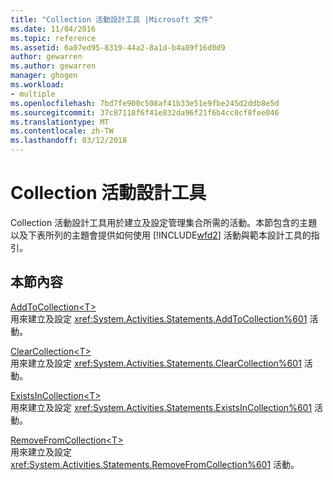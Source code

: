 ```yaml
---
title: "Collection 活動設計工具 |Microsoft 文件"
ms.date: 11/04/2016
ms.topic: reference
ms.assetid: 6a07ed95-8319-44a2-8a1d-b4a89f16d0d9
author: gewarren
ms.author: gewarren
manager: ghogen
ms.workload:
- multiple
ms.openlocfilehash: 7bd7fe900c508af41b33e51e9fbe245d2ddb8e5d
ms.sourcegitcommit: 37c87118f6f41e832da96f21f6b4cc0cf8fee046
ms.translationtype: MT
ms.contentlocale: zh-TW
ms.lasthandoff: 03/12/2018
---
```

# <a name="collection-activity-designers"></a>Collection 活動設計工具
Collection 活動設計工具用於建立及設定管理集合所需的活動。本節包含的主題以及下表所列的主題會提供如何使用 [!INCLUDE[wfd2](../workflow-designer/includes/wfd2_md.md)] 活動與範本設計工具的指引。  
  
## <a name="in-this-section"></a>本節內容  
 [AddToCollection\<T>](../workflow-designer/addtocollection-t-activity-designer.md)  
 用來建立及設定 <xref:System.Activities.Statements.AddToCollection%601> 活動。  
  
 [ClearCollection<T\>](../workflow-designer/clearcollection-t-activity-designer.md)  
 用來建立及設定 <xref:System.Activities.Statements.ClearCollection%601> 活動。  
  
 [ExistsInCollection\<T>](../workflow-designer/existsincollection-t-activity-designer.md)  
 用來建立及設定 <xref:System.Activities.Statements.ExistsInCollection%601> 活動。  
  
 [RemoveFromCollection<T\>](../workflow-designer/removefromcollection-t-activity-designer.md)  
 用來建立及設定 <xref:System.Activities.Statements.RemoveFromCollection%601> 活動。
